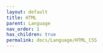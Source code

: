 ```yaml
---
layout: default
title: HTML
parent: Language
nav_order: 1
has_children: true
permalink: docs/Language/HTML_CSS
---
```

